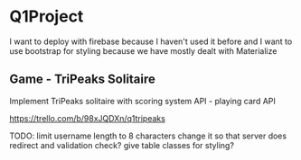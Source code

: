 # Q1Project
I want to deploy with firebase because I haven't used it before and I want to use bootstrap for styling because we have mostly dealt with Materialize


## Game - TriPeaks Solitaire

Implement TriPeaks solitaire with scoring system
API - playing card API

https://trello.com/b/98xJQDXn/q1tripeaks


TODO:
limit username length to 8 characters
change it so that server does redirect and validation check?
give table classes for styling?
